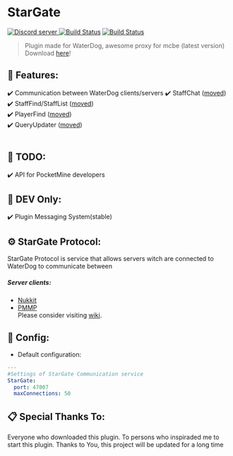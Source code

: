 # StarGate
<a align="center" href="https://discord.gg/VsHXm2M"><img src="https://discordapp.com/api/guilds/574240965351571477/embed.png" alt="Discord server"/> </a>[![Build Status](https://travis-ci.org/Alemiz112/StarGate.svg?branch=master)](https://travis-ci.org/Alemiz112/StarGate) [![Build Status](http://jenkins.mizerak.eu/job/StarGate/badge/icon)](http://jenkins.mizerak.eu/job/StarGate/)
>Plugin made for WaterDog, awesome proxy for mcbe (latest version)
</br>Download [here](http://jenkins.mizerak.eu/job/StarGate/)!

## 🎯 Features:    
 ✔️ Communication between WaterDog clients/servers
 ✔️ StaffChat ([moved](https://github.com/Alemiz112/StarGate-Addons))<br>
 ✔️ StaffFind/StaffList ([moved](https://github.com/Alemiz112/StarGate-Addons))<br>
 ✔️ PlayerFind ([moved](https://github.com/Alemiz112/StarGate-Addons))<br>
 ✔️ QueryUpdater ([moved](https://github.com/Alemiz112/StarGate-Addons))<br>
  <br>
## 📝 TODO:
 ✔️ API for PocketMine developers<br>
## 🔧 DEV Only:
 ✔️ Plugin Messaging System(stable)<br>
 
## ⚙ StarGate Protocol:
StarGate Protocol is service that allows servers witch are connected to WaterDog to communicate between
##### Server clients:
- [Nukkit](https://github.com/Alemiz112/StarGate-Universe)
- [PMMP](https://github.com/Alemiz112/StarGate-Atlantis/)</br>
Please consider visiting [wiki](https://github.com/Alemiz112/StarGate/wiki).

## 🔨 Config:  
- Default configuration:

```yaml  
---
#Settings of StarGate Communication service
StarGate:
  port: 47007
  maxConnections: 50   
```  
## 📋 Special Thanks To:
Everyone who downloaded this plugin. To persons who inspiraded me to start this plugin. Thanks to You, this project will be updated for a long time
